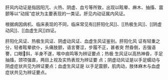 肝风内动证是指因阳亢、火热、阴虚、血亏等所致，出现以眩晕、麻木、抽搐、震颤等以“动摇”症状为主要表现的一类证。肝见内动证属内风证。

根据病因病机、临床表现的不同，临床常见有[[肝阳化风]]、[[热极生风]]、[[阴虚动风]]、[[血虚生风]]四证。


肝阳化风证、热极生风证、阴虚动风证、血虚生风证鉴别。肝阳化风
证有轻重之分，轻者眩晕欲仆，头痛肢颤，语言謇涩，步履不正，甚者突
然昏倒，舌强语謇，口眼斜，半身不遂，喉中痰鸣等为辨证要点；热极
生风证以高热神昏，手足抽搐，颈项强直，两目上视及实热表现为辨证要
点；阴虚动风证是以手足蠕动与阴虚症状共见为辨证要点；血虚生风证是
以手足震颤，肌肉动，肢体麻木与血虚症状共见为辨证要点。